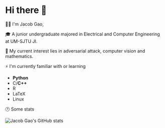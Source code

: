 # Hi there 👋

👨‍🎓 I'm Jacob Gao,

🎓 A junior undergraduate majored in Electrical and Computer Engineering at UM-SJTU JI.

🥰 My current interest lies in adversarial attack, computer vision and mathematics.


⚡ I'm currently familiar with or learning
- **Python**
- C/**C++**
- R  
- LaTeX
- Linux

🕑 Some stats

![Jacob Gao's GitHub stats](https://github-readme-stats.vercel.app/api?username=G-1nOnly&show_icons=true&hide=contribs,prs&theme=tokyonight)

